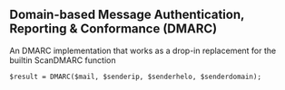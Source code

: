 ## Domain-based Message Authentication, Reporting & Conformance (DMARC) 
An DMARC implementation that works as a drop-in replacement for the builtin ScanDMARC function

```
$result = DMARC($mail, $senderip, $senderhelo, $senderdomain);
```
